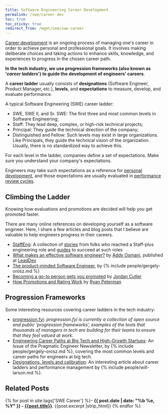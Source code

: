 ```yaml
---
title: Software Engineering Career Development
permalink: /swe/career-dev
toc: true
toc_sticky: true
redirect_from: /mgmt/sem/swe-career
---
```


[Career development](/personal-dev/career-dev) is an ongoing process of managing one's career in order to achieve personal and professional goals. It involves making deliberate choices and taking actions to enhance skills, knowledge, and experiences to progress in the chosen career path.

**In the tech industry, we use progression frameworks (also known as '*career ladders*') to guide the development of engineers' careers**.

A **career ladder** usually consists of **designations** (Software Engineer, Product Manager, etc.), **levels**, and **expectations** to measure, develop, and evaluate performance.

A typical Software Engineering (SWE) career ladder:

- SWE, SWE II, and Sr. SWE: The first three and most common levels in Software Engineering;
- Staff: They lead deep, complex, or high-risk technical projects;
- Principal: They guide the technical direction of the company;
- Distinguished and Fellow: Such levels may exist in large organizations. Like Principals, they guide the technical vision of the organization. Usually, there is no standardized way to achieve this.

For each level in the ladder, companies define a set of expectations. Make sure you understand your company's expectations.

Engineers may take such expectations as a reference for [personal development](/personal-dev), and those expectations are usually evaluated in [performance review cycles](/performance-review-cycle).

## Climbing the Ladder

Knowing how evaluations and promotions are decided will help you get promoted faster.

There are many online references on developing yourself as a software engineer. Here, I share a few articles and blog posts that I believe are valuable to help engineers progress in their careers.

- [StaffEng](https://staffeng.com/): A collection of [stories](https://staffeng.com/stories) from folks who reached a Staff-plus engineering role and [guides](https://staffeng.com/guides/) to succeed at such roles
- [What makes an effective software engineer?](https://leaddev.com/personal-development/what-makes-effective-software-engineer) by [Addy Osmani](https://addyosmani.com), published at [LeadDev](https://leaddev.com)
- [The product-minded Software Engineer](https://blog.pragmaticengineer.com/the-product-minded-engineer), by {% include people/gergely-orosz.md %}
- [Becoming a go-to person gets you promoted](https://careercutler.substack.com/p/becoming-a-go-to-person-gets-you) by [Jordan Cutler](https://careercutler.substack.com/)
- [How Promotions and Rating Work](https://www.developing.dev/p/how-promotions-and-ratings-work) by [Ryan Peterman](https://www.developing.dev/)

## Progression Frameworks

Some interesting resources covering career ladders in the tech industry:

- [progression.fyi](https://progression.fyi/): *progression.fyi is currently a collection of open source and public ‘progression frameworks’, examples of the tools that thousands of managers in tech are building for their teams to ensure that they feel valued at work*.
- [Engineering Career Paths at Big Tech and High-Growth Startups](https://newsletter.pragmaticengineer.com/p/engineering-career-paths): An Issue of the Pragmatic Engineer Newsletter, by {% include people/gergely-orosz.md %}, covering the most common levels and career paths for engineers at big tech.
- [Designations, levels and calibration](https://lethain.com/perf-management-system): An interesting article about career ladders and performance management by {% include people/will-larson.md %}.

## Related Posts

{% for post in site.tags['SWE Career'] %}- <b>{{ post.date | date: "%b %e, %Y" }} - <a href="{{ site.baseurl }}{{ post.url }}">{{post.title}}</a></b>. {{post.excerpt |strip_html}}
{% endfor %}